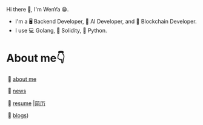 Hi there 👋, I'm WenYa 😁.

* I'm a 🖥️ Backend Developer, 🧠 AI Developer, and 🔗 Blockchain Developer.
* I use 💻 Golang, 🔗 Solidity, 🐍 Python.

# About me👇

​	📝  [about me](https://github.com/yushen611/blogs/blob/main/about/about.md) 

​	📝  [news](https://github.com/yushen611/blogs/blob/main/about/news.md) 

​	📝  [resume](https://github.com/yushen611/blogs/blob/main/resume/resume-all-in-one.md) |[简历](https://github.com/yushen611/blogs/blob/main/resume/resume-all-in-one-zn.md)

​	📝  [blogs](https://github.com/yushen611/blogs)) 

